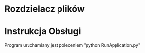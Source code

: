 # Rozdzielacz plików



# Instrukcja Obsługi

Program uruchamiany jest poleceniem "python RunApplication.py"

